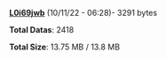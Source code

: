[**L0i69jwb**](/data/L0i69jwb.txt) (10/11/22 - 06:28)- 3291 bytes

**Total Datas**: 2418

**Total Size**: 13.75 MB / 13.8 MB
